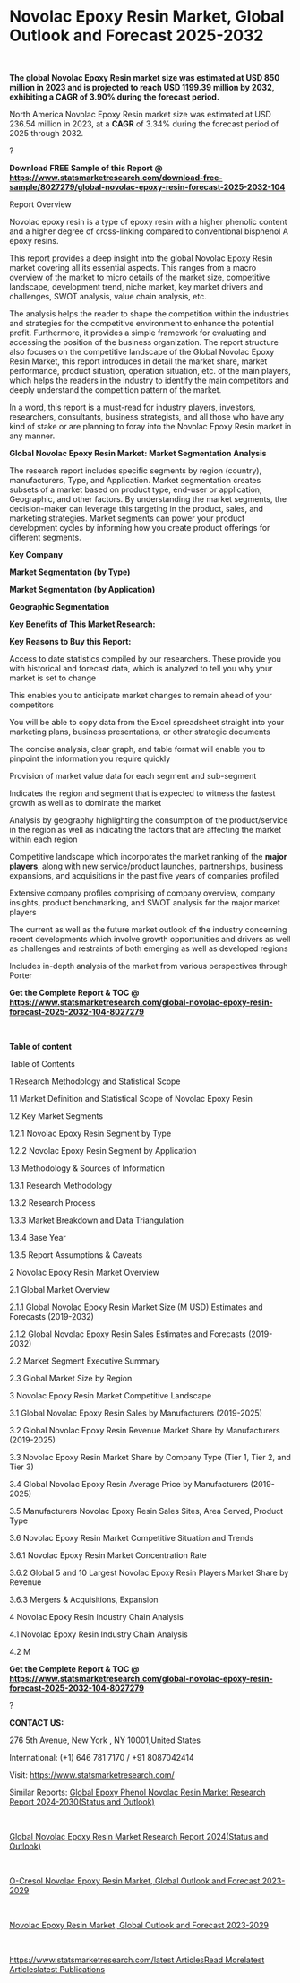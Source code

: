 <h1>Novolac Epoxy Resin Market, Global Outlook and Forecast 2025-2032</h1><br/><p><strong>The global Novolac Epoxy Resin market size was estimated at USD 850 million in 2023 and is projected to reach USD 1199.39 million by 2032, exhibiting a <strong>CAGR</strong> of 3.90% during the forecast period.</strong></p>
 
 
 
 <p>North America Novolac Epoxy Resin market size was estimated at USD 236.54 million in 2023, at a <strong>CAGR</strong> of 3.34% during the forecast period of 2025 through 2032.</p>
 
 
 
 <p>? </p>
 
 
 
 <p><strong>Download FREE Sample of this Report @ <a href="https://www.statsmarketresearch.com/download-free-sample/8027279/global-novolac-epoxy-resin-forecast-2025-2032-104">https://www.statsmarketresearch.com/download-free-sample/8027279/global-novolac-epoxy-resin-forecast-2025-2032-104</a></strong></p>
 
 
 
 <p>Report Overview</p>
 
 
 
 <p>Novolac epoxy resin is a type of epoxy resin with a higher phenolic content and a higher degree of cross-linking compared to conventional bisphenol A epoxy resins.</p>
 
 
 
 <p>This report provides a deep insight into the global Novolac Epoxy Resin market covering all its essential aspects. This ranges from a macro overview of the market to micro details of the market size, competitive landscape, development trend, niche market, key market drivers and challenges, SWOT analysis, value chain analysis, etc.</p>
 
 
 
 <p>The analysis helps the reader to shape the competition within the industries and strategies for the competitive environment to enhance the potential profit. Furthermore, it provides a simple framework for evaluating and accessing the position of the business organization. The report structure also focuses on the competitive landscape of the Global Novolac Epoxy Resin Market, this report introduces in detail the market share, market performance, product situation, operation situation, etc. of the main players, which helps the readers in the industry to identify the main competitors and deeply understand the competition pattern of the market.</p>
 
 
 
 <p>In a word, this report is a must-read for industry players, investors, researchers, consultants, business strategists, and all those who have any kind of stake or are planning to foray into the Novolac Epoxy Resin market in any manner.</p>
 
 
 
 <p><strong>Global Novolac Epoxy Resin Market: Market Segmentation Analysis</strong></p>
 
 
 
 <p>The research report includes specific segments by region (country), manufacturers, Type, and Application. Market segmentation creates subsets of a market based on product type, end-user or application, Geographic, and other factors. By understanding the market segments, the decision-maker can leverage this targeting in the product, sales, and marketing strategies. Market segments can power your product development cycles by informing how you create product offerings for different segments.</p>
 
 
 
 <p><strong>Key Company</strong></p>
 
 
 
 <p><strong>Market Segmentation (by Type)</strong></p>
 
 
 
 <p><strong>Market Segmentation (<strong>by Application</strong>)</strong></p>
 
 
 
 <p><strong>Geographic Segmentation</strong></p>
 
 
 
 <p><strong>Key Benefits of This Market Research:</strong></p>
 
 
 
 <p><strong>Key <strong>Reasons to Buy</strong> this Report:</strong></p>
 
 
 
 <p>Access to date statistics compiled by our researchers. These provide you with historical and forecast data, which is analyzed to tell you why your market is set to change</p>
 
 
 
 <p>This enables you to anticipate market changes to remain ahead of your competitors</p>
 
 
 
 <p>You will be able to copy data from the Excel spreadsheet straight into your marketing plans, business presentations, or other strategic documents</p>
 
 
 
 <p>The concise analysis, clear graph, and table format will enable you to pinpoint the information you require quickly</p>
 
 
 
 <p>Provision of market value data for each segment and sub-segment</p>
 
 
 
 <p>Indicates the region and segment that is expected to witness the fastest growth as well as to dominate the market</p>
 
 
 
 <p>Analysis by geography highlighting the consumption of the product/service in the region as well as indicating the factors that are affecting the market within each region</p>
 
 
 
 <p>Competitive landscape which incorporates the market ranking of the <strong>major players</strong>, along with new service/product launches, partnerships, business expansions, and acquisitions in the past five years of companies profiled</p>
 
 
 
 <p>Extensive company profiles comprising of company overview, company insights, product benchmarking, and SWOT analysis for the major market players</p>
 
 
 
 <p>The current as well as the future market outlook of the industry concerning recent developments which involve growth opportunities and drivers as well as challenges and restraints of both emerging as well as developed regions</p>
 
 
 
 <p>Includes in-depth analysis of the market from various perspectives through Porter</p>
 
 
 
 <div><b>Get the Complete Report & TOC @ <a href="https://www.statsmarketresearch.com/global-novolac-epoxy-resin-forecast-2025-2032-104-8027279">https://www.statsmarketresearch.com/global-novolac-epoxy-resin-forecast-2025-2032-104-8027279</a></b></div>
 
 
 
 <p><br />
 
 <b>Table of content</b></p>
 
 
 
 <p>Table of Contents<br />
 
 1 Research Methodology and Statistical Scope<br />
 
 1.1 Market Definition and Statistical Scope of Novolac Epoxy Resin<br />
 
 1.2 Key Market Segments<br />
 
 1.2.1 Novolac Epoxy Resin Segment by Type<br />
 
 1.2.2 Novolac Epoxy Resin Segment by Application<br />
 
 1.3 Methodology & Sources of Information<br />
 
 1.3.1 Research Methodology<br />
 
 1.3.2 Research Process<br />
 
 1.3.3 Market Breakdown and Data Triangulation<br />
 
 1.3.4 Base Year<br />
 
 1.3.5 Report Assumptions & Caveats<br />
 
 2 Novolac Epoxy Resin Market Overview<br />
 
 2.1 Global Market Overview<br />
 
 2.1.1 Global Novolac Epoxy Resin Market Size (M USD) Estimates and Forecasts (2019-2032)<br />
 
 2.1.2 Global Novolac Epoxy Resin Sales Estimates and Forecasts (2019-2032)<br />
 
 2.2 Market Segment Executive Summary<br />
 
 2.3 Global Market Size by Region<br />
 
 3 Novolac Epoxy Resin Market Competitive Landscape<br />
 
 3.1 Global Novolac Epoxy Resin Sales by Manufacturers (2019-2025)<br />
 
 3.2 Global Novolac Epoxy Resin Revenue Market Share by Manufacturers (2019-2025)<br />
 
 3.3 Novolac Epoxy Resin Market Share by Company Type (Tier 1, Tier 2, and Tier 3)<br />
 
 3.4 Global Novolac Epoxy Resin Average Price by Manufacturers (2019-2025)<br />
 
 3.5 Manufacturers Novolac Epoxy Resin Sales Sites, Area Served, Product Type<br />
 
 3.6 Novolac Epoxy Resin Market Competitive Situation and Trends<br />
 
 3.6.1 Novolac Epoxy Resin Market Concentration Rate<br />
 
 3.6.2 Global 5 and 10 Largest Novolac Epoxy Resin Players Market Share by Revenue<br />
 
 3.6.3 Mergers & Acquisitions, Expansion<br />
 
 4 Novolac Epoxy Resin Industry Chain Analysis<br />
 
 4.1 Novolac Epoxy Resin Industry Chain Analysis<br />
 
 4.2 M</p>
 
 
 
 <div><b>Get the Complete Report & TOC @ <a href="https://www.statsmarketresearch.com/global-novolac-epoxy-resin-forecast-2025-2032-104-8027279">https://www.statsmarketresearch.com/global-novolac-epoxy-resin-forecast-2025-2032-104-8027279</a></b></div>
 
 
 
 <p>? </p>
 
 
 
 <p><b>CONTACT US:</b><br />
 
 276 5th Avenue, New York , NY 10001,United States<br />
 
 International: (+1) 646 781 7170 / +91 8087042414<br />
 
 Visit: <a href="https://www.statsmarketresearch.com/">https://www.statsmarketresearch.com/</a><br />
 
 Similar Reports: <a href="https://www.statsmarketresearch.com/global-novolac-epoxy-resin-forecast-2025-2032-104-8027279">Global Epoxy Phenol Novolac Resin Market Research Report 2024-2030(Status and Outlook)</a><br />
 
 <br />
 
 <a href="https://www.statsmarketresearch.com/global-novolac-epoxy-resin-forecast-2025-2032-104-8027279">Global Novolac Epoxy Resin Market Research Report 2024(Status and Outlook)</a><br />
 
 <br />
 
 <a href="https://www.statsmarketresearch.com/global-novolac-epoxy-resin-forecast-2025-2032-104-8027279">O-Cresol Novolac Epoxy Resin Market, Global Outlook and Forecast 2023-2029</a><br />
 
 <br />
 
 <a href="https://www.statsmarketresearch.com/global-novolac-epoxy-resin-forecast-2025-2032-104-8027279">Novolac Epoxy Resin Market, Global Outlook and Forecast 2023-2029</a><br />
 
 <br />
 
 <a href="https://gyeongbokgung.com">https://www.statsmarketresearch.com/</a><a href="https://hallyeomaritime.com">latest Articles</a><a href="https://jingwansa.com">Read More</a><a href="https://nguoiviet.jp/">latest Articles</a><a href="https://www.intelmarketresearch.com/">latest Publications</a></p>